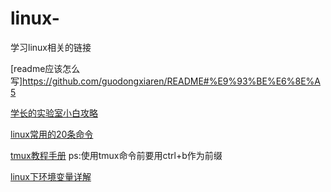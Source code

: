# linux-
学习linux相关的链接

[readme应该怎么写]https://github.com/guodongxiaren/README#%E9%93%BE%E6%8E%A5

[学长的实验室小白攻略](https://github.com/iyuge2/lab-study)

[linux常用的20条命令](https://blog.csdn.net/ljianhui/article/details/11100625)

[tmux教程手册](https://www.cnblogs.com/kaiye/p/6275207.html)
ps:使用tmux命令前要用ctrl+b作为前缀



[linux下环境变量详解](https://segmentfault.com/a/1190000006446751)

